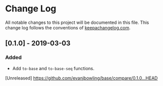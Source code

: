 # Change Log
All notable changes to this project will be documented in this file. This change log follows the conventions of [keepachangelog.com](http://keepachangelog.com/).

## [0.1.0] - 2019-03-03
### Added
- Add `to-base` and `to-base-seq` functions.


[Unreleased] https://github.com/evanjbowling/base/compare/0.1.0...HEAD
